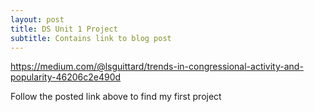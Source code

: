 ```yaml
---
layout: post
title: DS Unit 1 Project 
subtitle: Contains link to blog post
---
```


https://medium.com/@lsguittard/trends-in-congressional-activity-and-popularity-46206c2e490d

Follow the posted link above to find my first project
